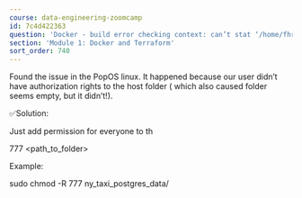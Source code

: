 ```yaml
---
course: data-engineering-zoomcamp
id: 7c4d422363
question: 'Docker - build error checking context: can’t stat ‘/home/fhrzn/Projects/…./ny_taxi_postgres_data’'
section: 'Module 1: Docker and Terraform'
sort_order: 740
---
```


Found the issue in the PopOS linux. It happened because our user didn’t have authorization rights to the host folder ( which also caused folder seems empty, but it didn’t!).

✅Solution:

Just add permission for everyone to th

777 <path_to_folder>

Example:

sudo chmod -R 777 ny_taxi_postgres_data/

